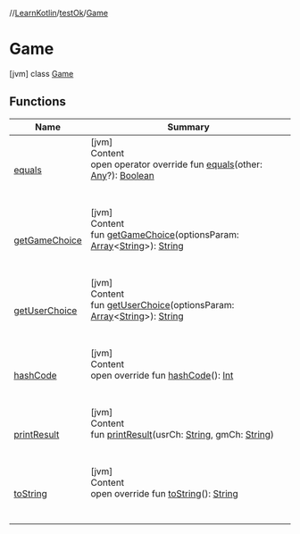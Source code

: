 //[LearnKotlin](../../index.md)/[testOk](../index.md)/[Game](index.md)



# Game  
 [jvm] class [Game](index.md)   


## Functions  
  
|  Name|  Summary| 
|---|---|
| [equals](../-rectangle/index.md#kotlin/Any/equals/#kotlin.Any?/PointingToDeclaration/)| [jvm]  <br>Content  <br>open operator override fun [equals](../-rectangle/index.md#kotlin/Any/equals/#kotlin.Any?/PointingToDeclaration/)(other: [Any](https://kotlinlang.org/api/latest/jvm/stdlib/kotlin/-any/index.html)?): [Boolean](https://kotlinlang.org/api/latest/jvm/stdlib/kotlin/-boolean/index.html)  <br><br><br>
| [getGameChoice](get-game-choice.md)| [jvm]  <br>Content  <br>fun [getGameChoice](get-game-choice.md)(optionsParam: [Array](https://kotlinlang.org/api/latest/jvm/stdlib/kotlin/-array/index.html)<[String](https://kotlinlang.org/api/latest/jvm/stdlib/kotlin/-string/index.html)>): [String](https://kotlinlang.org/api/latest/jvm/stdlib/kotlin/-string/index.html)  <br><br><br>
| [getUserChoice](get-user-choice.md)| [jvm]  <br>Content  <br>fun [getUserChoice](get-user-choice.md)(optionsParam: [Array](https://kotlinlang.org/api/latest/jvm/stdlib/kotlin/-array/index.html)<[String](https://kotlinlang.org/api/latest/jvm/stdlib/kotlin/-string/index.html)>): [String](https://kotlinlang.org/api/latest/jvm/stdlib/kotlin/-string/index.html)  <br><br><br>
| [hashCode](../-rectangle/index.md#kotlin/Any/hashCode/#/PointingToDeclaration/)| [jvm]  <br>Content  <br>open override fun [hashCode](../-rectangle/index.md#kotlin/Any/hashCode/#/PointingToDeclaration/)(): [Int](https://kotlinlang.org/api/latest/jvm/stdlib/kotlin/-int/index.html)  <br><br><br>
| [printResult](print-result.md)| [jvm]  <br>Content  <br>fun [printResult](print-result.md)(usrCh: [String](https://kotlinlang.org/api/latest/jvm/stdlib/kotlin/-string/index.html), gmCh: [String](https://kotlinlang.org/api/latest/jvm/stdlib/kotlin/-string/index.html))  <br><br><br>
| [toString](../-rectangle/index.md#kotlin/Any/toString/#/PointingToDeclaration/)| [jvm]  <br>Content  <br>open override fun [toString](../-rectangle/index.md#kotlin/Any/toString/#/PointingToDeclaration/)(): [String](https://kotlinlang.org/api/latest/jvm/stdlib/kotlin/-string/index.html)  <br><br><br>

